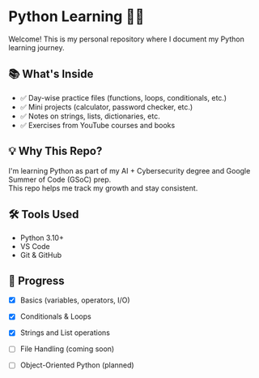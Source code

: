 # Python Learning 📘🐍

Welcome! This is my personal repository where I document my Python learning journey.

## 📚 What's Inside
- ✅ Day-wise practice files (functions, loops, conditionals, etc.)
- ✅ Mini projects (calculator, password checker, etc.)
- ✅ Notes on strings, lists, dictionaries, etc.
- ✅ Exercises from YouTube courses and books

## 💡 Why This Repo?
I'm learning Python as part of my AI + Cybersecurity degree and Google Summer of Code (GSoC) prep.  
This repo helps me track my growth and stay consistent.

## 🛠️ Tools Used
- Python 3.10+
- VS Code
- Git & GitHub

## 📅 Progress
- [x] Basics (variables, operators, I/O)
- [x] Conditionals & Loops
- [x] Strings and List operations
- [ ] File Handling (coming soon)
- [ ] Object-Oriented Python (planned)


